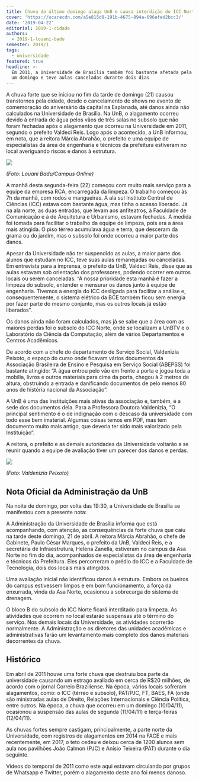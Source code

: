 ```yaml
---
title: Chuva do último domingo alaga UnB e causa interdição do ICC Norte
cover: 'https://ucarecdn.com/a5e815d8-191b-4675-894a-696efed2bcc3/'
date: '2019-04-22'
editorial: 2019-1-cidade
authors:
  - 2019-1-louani-badu
semester: 2019/1
tags:
  - universidade
featured: true
headline: >-
  Em 2011, a Universidade de Brasília também foi bastante afetada pela chuva em
  um domingo e teve aulas canceladas durante dois dias
---
```

A chuva forte que se iniciou no fim da tarde de domingo (21) causou transtornos pela cidade, desde o cancelamento de shows no evento de comemoração do aniversário da capital na Esplanada, até danos ainda não calculados na Universidade de Brasília. Na UnB, o alagamento ocorreu devido à entrada de água pelos vãos de três salas no subsolo que não foram fechadas após o alagamento que ocorreu na Universidade em 2011, segundo o prefeito Valdeci Reis. Logo após o acontecido, a UnB informou, em nota, que a reitora Márcia Abrahão, o prefeito e uma equipe de especialistas da área de engenharia e técnicos da prefeitura estiveram no local averiguando riscos e danos à estrutura.

![](https://ucarecdn.com/92488e6c-8a12-4e3d-a1c4-19ac2c5bb33b/)

_(Foto: Louani Badu/Campus Online)_

A manhã desta segunda-feira (22) começou com muito mais serviço para a equipe da empresa RCA, encarregada da limpeza. O trabalho começou às 7h da manhã, com rodos e mangueiras. A ala sul Instituto Central de Ciências (ICC) estava com bastante água, mas tinha o acesso liberado. Já na ala norte, as duas entradas, que levam aos anfiteatros, à Faculdade de Comunicação e à de Arquitetura e Urbanismo, estavam fechadas. A medida foi tomada para facilitar o trabalho da equipe de limpeza, pois era a área mais atingida. O piso térreo acumulava água e terra, que desceram da grama ou do jardim, mas o subsolo foi onde ocorreu a maior parte dos danos.

Apesar da Universidade não ter suspendido as aulas, a maior parte dos alunos que estudam no ICC, teve suas aulas remanejadas ou canceladas. Em entrevista para a imprensa, o prefeito da UnB, Valdeci Reis, disse que as aulas estavam sob orientação dos professores, podendo ocorrer em outros locais ou serem canceladas. “A nossa prioridade esta manhã é fazer a limpeza do subsolo, entender e mensurar os danos junto à equipe de engenharia. Tivemos a energia do ICC desligada para facilitar a análise e, consequentemente, o sistema elétrico da BCE também ficou sem energia por fazer parte do mesmo conjunto, mas os outros locais já estão liberados”. 

Os danos ainda não foram calculados, mas já se sabe que a área com as maiores perdas foi o subsolo do ICC Norte, onde se localizam a UnBTV e o Laboratório da Ciência da Computação, além de vários Departamentos e Centros Acadêmicos. 

De acordo com a chefe do departamento de Serviço Social, Valdenizia Peixoto, o espaço do curso onde ficavam vários documentos da Associação Brasileira de Ensino e Pesquisa em Serviço Social (ABEPSS) foi bastante atingido: “A água entrou pelo vão em frente a porta e jogou toda a mobília, livros e outros materiais para cima da porta, chegou à 2 metros de altura, obstruindo a entrada e danificando documentos de pelo menos 80 anos de história nacional da Associação”. 

A UnB é uma das instituições mais ativas da associação e, também, é a sede dos documentos dela. Para a Professora Doutora Valdenizia, “O principal sentimento é o de indignação com o descaso da universidade com todo esse bem imaterial. Algumas coisas temos em PDF, mas tem documento muito mais antigo, que deveria ter sido mais valorizado pela Instituição”. 

A reitora, o prefeito e as demais autoridades da Universidade voltarão a se reunir quando a equipe de avaliação tiver um parecer dos danos e perdas. 

![](https://ucarecdn.com/55f2322b-1132-4cbf-9708-d8f3cc70613f/)

_(Foto: Valdenizia Peixoto)_

## Nota Oficial da Administração da UnB

Na noite de domingo, por volta das 19:30, a Universidade de Brasília se manifestou com a presente nota:

A Administração da Universidade de Brasília informa que está acompanhando, com atenção, as consequências da forte chuva que caiu na tarde deste domingo, 21 de abril. A reitora Márcia Abrahão, o chefe de Gabinete, Paulo César Marques, o prefeito da UnB, Valdeci Reis, e a secretária de Infraestrutura, Helena Zanella, estiveram no campus da Asa Norte no fim do dia, acompanhados de especialistas da área de engenharia e técnicos da Prefeitura. Eles percorreram o prédio do ICC e a Faculdade de Tecnologia, dois dos locais mais atingidos.

Uma avaliação inicial não identificou danos à estrutura. Embora os bueiros do campus estivessem limpos e em bom funcionamento, a força da enxurrada, vinda da Asa Norte, ocasionou a sobrecarga do sistema de drenagem.

O bloco B do subsolo do ICC Norte ficará interditado para limpeza. As atividades que ocorrem no local estarão suspensas até o término do serviço. Nos demais locais da Universidade, as atividades ocorrerão normalmente. A Administração e os diretores das unidades acadêmicas e administrativas farão um levantamento mais completo dos danos materiais decorrentes da chuva.

## Histórico

Em abril de 2011 houve uma forte chuva que destruiu boa parte da universidade causando um estrago avaliado em cerca de R$20 milhões, de acordo com o jornal Correio Braziliense. Na época, vários locais sofreram alagamentos, como: o ICC (térreo e subsolo), PAT/PJC, FT, BAES, FA (onde são ministradas aulas de Direito, Relações Internacionais e Ciência Política, entre outros. Na época, a chuva que ocorreu em um domingo (10/04/11), ocasionou a suspensão das aulas de segunda (11/04/11) e terça-feiras (12/04/11).

As chuvas fortes sempre castigam, principalmente, a parte norte da Universidade, com registros de alagamentos em 2014 na FACE e mais recentemente, em 2017, o teto cedeu e deixou cerca de 1200 alunos sem aula nos pavilhões João Calmon (PJC) e Anísio Teixeira (PAT) durante o dia seguinte.

Vídeos do temporal de 2011 como este aqui estavam circulando por grupos de Whatsapp e Twitter, porém o alagamento deste ano foi menos danoso.
